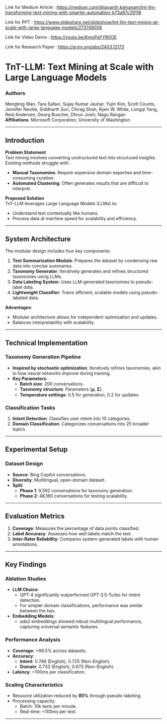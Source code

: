 
Link for Medium Article : https://medium.com/@jayanth.kalyanam/tnt-llm-transforming-text-mining-with-smarter-automation-b73a87c29118

Link for PPT : https://www.slideshare.net/slideshow/tnt-llm-text-mining-at-scale-with-large-language-models/273748006

Link for Video Demo : https://youtu.be/KmoPaYYR0OE

Link for Research Paper : https://arxiv.org/abs/2403.12173




# TnT-LLM: Text Mining at Scale with Large Language Models

### Authors
Mengting Wan, Tara Safavi, Sujay Kumar Jauhar, Yujin Kim, Scott Counts, Jennifer Neville, Siddharth Suri, Chirag Shah, Ryen W. White, Longqi Yang, Reid Andersen, Georg Buscher, Dhruv Joshi, Nagu Rangan  
**Affiliations**: Microsoft Corporation, University of Washington  

---

## Introduction

**Problem Statement**  
Text mining involves converting unstructured text into structured insights. Existing methods struggle with:
- **Manual Taxonomies**: Require expensive domain expertise and time-consuming curation.
- **Automated Clustering**: Often generates results that are difficult to interpret.

**Proposed Solution**  
TnT-LLM leverages Large Language Models (LLMs) to:
- Understand text contextually like humans.
- Process data at machine speed for scalability and efficiency.

---

## System Architecture

The modular design includes four key components:
1. **Text Summarization Module**: Prepares the dataset by condensing raw data into concise summaries.
2. **Taxonomy Generator**: Iteratively generates and refines structured taxonomies using LLMs.
3. **Data Labeling System**: Uses LLM-generated taxonomies to pseudo-label data.
4. **Lightweight Classifier**: Trains efficient, scalable models using pseudo-labeled data.

**Advantages**:
- Modular architecture allows for independent optimization and updates.
- Balances interpretability with scalability.

---

## Technical Implementation

### Taxonomy Generation Pipeline
- **Inspired by stochastic optimization**: Iteratively refines taxonomies, akin to how neural networks improve during training.
- **Key Parameters**:
  - **Batch size**: 200 conversations.
  - **Taxonomy structure**: Parameters {𝝁, 𝚺}.
  - **Temperature settings**: 0.5 for generation, 0.2 for updates.

### Classification Tasks
1. **Intent Detection**: Classifies user intent into 10 categories.
2. **Domain Classification**: Categorizes conversations into 25 broader topics.

---

## Experimental Setup

### Dataset Design
- **Source**: Bing Copilot conversations.
- **Diversity**: Multilingual, open-domain dataset.
- **Split**:
  - **Phase 1**: 9,592 conversations for taxonomy generation.
  - **Phase 2**: 48,160 conversations for testing scalability.

---

## Evaluation Metrics

1. **Coverage**: Measures the percentage of data points classified.
2. **Label Accuracy**: Assesses how well labels match the text.
3. **Inter-Rater Reliability**: Compares system-generated labels with human annotations.

---

## Key Findings

### Ablation Studies
- **LLM Choice**:
  - GPT-4 significantly outperformed GPT-3.5-Turbo for intent detection.
  - For simpler domain classifications, performance was similar between the two.
- **Embedding Models**:
  - ada2 embeddings showed robust multilingual performance, capturing universal semantic features.

### Performance Analysis
- **Coverage**: >99.5% across datasets.
- **Accuracy**:
  - **Intent**: 0.746 (English), 0.725 (Non-English).
  - **Domain**: 0.733 (English), 0.673 (Non-English).
- **Latency**: <100ms per classification.

### Scaling Characteristics
- Resource utilization reduced by **85%** through pseudo-labeling.
- Processing capacity:
  - Batch: 10k texts per minute.
  - Real-time: <100ms per text.

---
